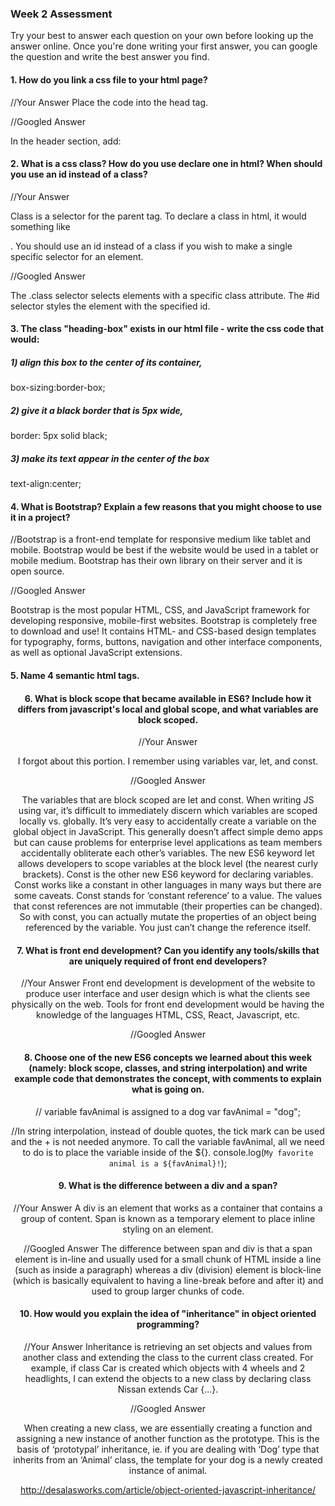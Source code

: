 ### Week 2 Assessment

Try your best to answer each question on your own before looking up the answer online. Once you're done writing your first answer, you can google the question and write the best answer you find.

#### 1. How do you link a css file to your html page?

 //Your Answer
 Place the code <link rel = 'stylesheet' href='./mainstyle.css' /> into the head tag.

 //Googled Answer

In the header section, add: <link rel="stylesheet" type="text/css" href="PATHTOCSSHERE">

 #### 2. What is a css class? How do you use declare one in html? When should you use an id instead of a class?

 //Your Answer

Class is a selector for the parent tag. To declare a class in html, it would something like <div className ="round"> </div>. You should use an id instead of a class if you wish to make a single specific selector for an element.

 //Googled Answer

 The .class selector selects elements with a specific class attribute. The #id selector styles the element with the specified id.


#### 3. The class "heading-box" exists in our html file - write the css code that would:

##### 1) align this box to the center of its container,
box-sizing:border-box;
##### 2) give it a black border that is 5px wide,
border: 5px solid black;
##### 3) make its text appear in the center of the box
text-align:center;

#### 4. What is Bootstrap? Explain a few reasons that you might choose to use it in a project?

 //Bootstrap is a front-end template for responsive medium like tablet and mobile. Bootstrap would be best if the website would be used in a tablet or mobile medium. Bootstrap has their own library on their server and it is open source.  


 //Googled Answer

 Bootstrap is the most popular HTML, CSS, and JavaScript framework for developing responsive, mobile-first websites.
 Bootstrap is completely free to download and use! It contains HTML- and CSS-based design templates for typography, forms, buttons, navigation and other interface components, as well as optional JavaScript extensions.

#### 5. Name 4 semantic html tags.

<header>
<section>
<main>
<footer>

#### 6. What is block scope that became available in ES6? Include how it differs from javascript's local and global scope, and what variables are block scoped.

 //Your Answer

I forgot about this portion. I remember using variables var, let, and const.

 //Googled Answer

The variables that are block scoped are let and const. When writing JS using var, it’s difficult to immediately discern which variables are scoped locally vs. globally. It’s very easy to accidentally create a variable on the global object in JavaScript. This generally doesn’t affect simple demo apps but can cause problems for enterprise level applications as team members accidentally obliterate each other’s variables. The new ES6 keyword let allows developers to scope variables at the block level (the nearest curly brackets). Const is the other new ES6 keyword for declaring variables. Const works like a constant in other languages in many ways but there are some caveats. Const stands for ‘constant reference’ to a value. The values that const references are not immutable (their properties can be changed). So with const, you can actually mutate the properties of an object being referenced by the variable. You just can’t change the reference itself.    


 #### 7. What is front end development? Can you identify any tools/skills that are uniquely required of front end developers?

 //Your Answer
Front end development is development of the website to produce user interface and user design which is what the clients see physically on the web. Tools for front end development would be having the knowledge of the languages HTML, CSS, React, Javascript, etc.

 //Googled Answer


 #### 8. Choose one of the new ES6 concepts we learned about this week (namely: block scope, classes, and string interpolation) and write example code that demonstrates the concept, with comments to explain what is going on.

// variable favAnimal is assigned to a dog
var favAnimal = "dog";

//In string interpolation, instead of double quotes, the tick mark can be used and the + is not needed anymore. To call the variable favAnimal, all we need to do is to place the variable inside of the ${}.
console.log(`My favorite animal is a ${favAnimal}!`);

 #### 9. What is the difference between a div and a span?


 //Your Answer
A div is an element that works as a container that contains a group of content. Span is known as a temporary element to place inline styling on an element.

 //Googled Answer
The difference between span and div is that a span element is in-line and usually used for a small chunk of HTML inside a line (such as inside a paragraph) whereas a div (division) element is block-line (which is basically equivalent to having a line-break before and after it) and used to group larger chunks of code.

#### 10. How would you explain the idea of "inheritance" in object oriented programming?


 //Your Answer
 Inheritance is retrieving an set objects and values from another class and extending the class to the current class created. For example, if class Car is created which objects with 4 wheels and 2 headlights, I can extend the objects to a new class by declaring class Nissan extends Car {...}.

 //Googled Answer

 When creating a new class, we are essentially creating a function and assigning a new instance of another function as the prototype. This is the basis of ‘prototypal’ inheritance, ie. if you are dealing with ‘Dog’ type that inherits from an ‘Animal’ class, the template for your dog is a newly created instance of animal.

 http://desalasworks.com/article/object-oriented-javascript-inheritance/
